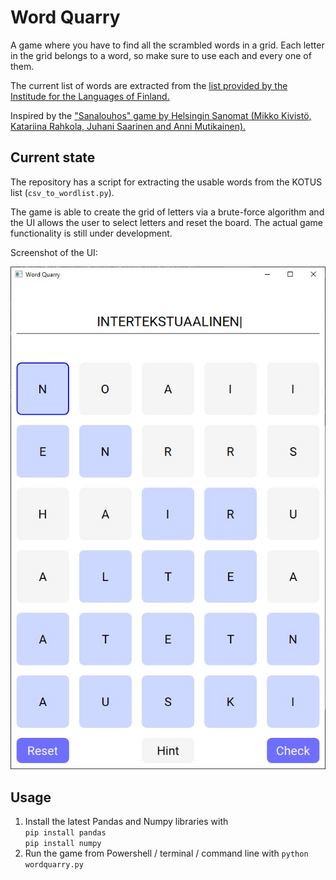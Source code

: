 # Word Quarry

A game where you have to find all the scrambled words in a grid. Each letter in the grid belongs to a word, so make sure to use each and every one of them.

The current list of words are extracted from the [list provided by the Institude for the Languages of Finland.](https://www.kotus.fi/aineistot/sana-aineistot/nykysuomen_sanalista)

Inspired by the ["Sanalouhos" game by Helsingin Sanomat (Mikko Kivistö, Katariina Rahkola, Juhani Saarinen and Anni Mutikainen).](https://www.hs.fi/pelit/art-2000010229611.html)

## Current state

The repository has a script for extracting the usable words from the KOTUS list (`csv_to_wordlist.py`).

The game is able to create the grid of letters via a brute-force algorithm and the UI allows the user to select letters and reset the board. The actual game functionality is still under development.

Screenshot of the UI:

![](Images/ui.jpg)

## Usage

1. Install the latest Pandas and Numpy libraries with  
    `pip install pandas`  
    `pip install numpy`  
2. Run the game from Powershell / terminal / command line with `python wordquarry.py`
